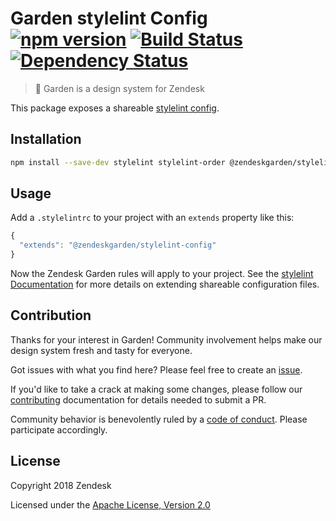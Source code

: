 # Garden stylelint Config [![npm version](https://img.shields.io/npm/v/@zendeskgarden/stylelint-config.svg?style=flat-square)](https://www.npmjs.com/package/@zendeskgarden/stylelint-config) [![Build Status](https://img.shields.io/travis/zendeskgarden/stylelint-config/master.svg?style=flat-square)](https://travis-ci.org/zendeskgarden/stylelint-config) [![Dependency Status](https://img.shields.io/david/dev/zendeskgarden/stylelint-config.svg?style=flat-square)](https://david-dm.org/zendeskgarden/stylelint-config?type=dev)

> :seedling: Garden is a design system for Zendesk

This package exposes a shareable [stylelint
config](http://stylelint.io/?%2Fdocs%2Fuser-guide%2Fconfiguration.md).

## Installation

```sh
npm install --save-dev stylelint stylelint-order @zendeskgarden/stylelint-config
```

## Usage

Add a `.stylelintrc` to your project with an `extends` property like this:

```js
{
  "extends": "@zendeskgarden/stylelint-config"
}
```

Now the Zendesk Garden rules will apply to your project. See the [stylelint
Documentation](http://stylelint.io/?%2Fdocs%2Fuser-guide%2Fconfiguration.md)
for more details on extending shareable configuration files.

## Contribution

Thanks for your interest in Garden! Community involvement helps make our
design system fresh and tasty for everyone.

Got issues with what you find here? Please feel free to create an
[issue](https://github.com/zendeskgarden/stylelint-config/issues/new).

If you'd like to take a crack at making some changes, please follow our
[contributing](.github/CONTRIBUTING.md) documentation for details needed
to submit a PR.

Community behavior is benevolently ruled by a [code of
conduct](.github/CODE_OF_CONDUCT.md). Please participate accordingly.

## License

Copyright 2018 Zendesk

Licensed under the [Apache License, Version 2.0](LICENSE.md)
